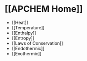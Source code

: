 # [[APCHEM Home]]

- [[Heat]]
- [[Temperature]]
- [[Enthalpy]]
- [[Entropy]]
- [[Laws of Conservation]]
- [[Endothermic]]
- [[Exothermic]]

